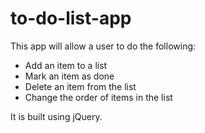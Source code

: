 # to-do-list-app

This app will allow a user to do the following:

 - Add an item to a list
 - Mark an item as done
 - Delete an item from the list
 - Change the order of items in the list

It is built using jQuery.
